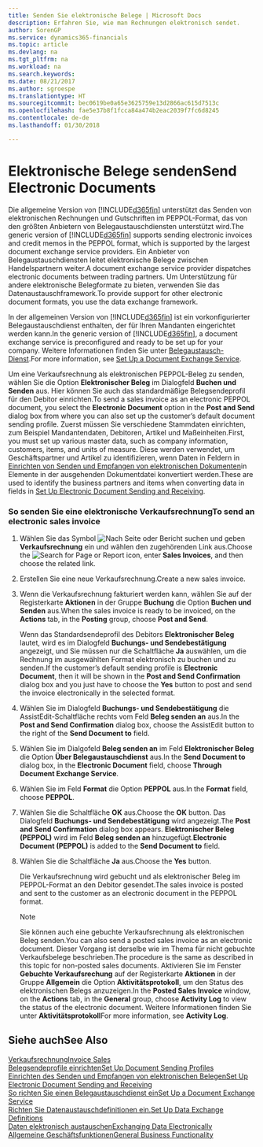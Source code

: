 ```yaml
---
title: Senden Sie elektronische Belege | Microsoft Docs
description: Erfahren Sie, wie man Rechnungen elektronisch sendet.
author: SorenGP
ms.service: dynamics365-financials
ms.topic: article
ms.devlang: na
ms.tgt_pltfrm: na
ms.workload: na
ms.search.keywords: 
ms.date: 08/21/2017
ms.author: sgroespe
ms.translationtype: HT
ms.sourcegitcommit: bec0619be0a65e3625759e13d2866ac615d7513c
ms.openlocfilehash: fae5e37b8f1fcca84a474b2eac2039f7fc6d8245
ms.contentlocale: de-de
ms.lasthandoff: 01/30/2018

---
```

# <a name="send-electronic-documents"></a><span data-ttu-id="6a6af-103">Elektronische Belege senden</span><span class="sxs-lookup"><span data-stu-id="6a6af-103">Send Electronic Documents</span></span>
<span data-ttu-id="6a6af-104">Die allgemeine Version von [!INCLUDE[d365fin](includes/d365fin_md.md)] unterstützt das Senden von elektronischen Rechnungen und Gutschriften im PEPPOL-Format, das von den größten Anbietern von Belegaustauschdiensten unterstützt wird.</span><span class="sxs-lookup"><span data-stu-id="6a6af-104">The generic version of [!INCLUDE[d365fin](includes/d365fin_md.md)] supports sending electronic invoices and credit memos in the PEPPOL format, which is supported by the largest document exchange service providers.</span></span> <span data-ttu-id="6a6af-105">Ein Anbieter von Belegaustauschdiensten leitet elektronische Belege zwischen Handelspartnern weiter.</span><span class="sxs-lookup"><span data-stu-id="6a6af-105">A document exchange service provider dispatches electronic documents between trading partners.</span></span> <span data-ttu-id="6a6af-106">Um Unterstützung für andere elektronische Belegformate zu bieten, verwenden Sie das Datenaustauschframework.</span><span class="sxs-lookup"><span data-stu-id="6a6af-106">To provide support for other electronic document formats, you use the data exchange framework.</span></span>  

 <span data-ttu-id="6a6af-107">In der allgemeinen Version von [!INCLUDE[d365fin](includes/d365fin_md.md)] ist ein vorkonfigurierter Belegaustauschdienst enthalten, der für Ihren Mandanten eingerichtet werden kann.</span><span class="sxs-lookup"><span data-stu-id="6a6af-107">In the generic version of [!INCLUDE[d365fin](includes/d365fin_md.md)], a document exchange service is preconfigured and ready to be set up for your company.</span></span> <span data-ttu-id="6a6af-108">Weitere Informationen finden Sie unter [Belegaustausch-Dienst](across-how-to-set-up-a-document-exchange-service.md).</span><span class="sxs-lookup"><span data-stu-id="6a6af-108">For more information, see [Set Up a Document Exchange Service](across-how-to-set-up-a-document-exchange-service.md).</span></span>  

 <span data-ttu-id="6a6af-109">Um eine Verkaufsrechnung als elektronischen PEPPOL-Beleg zu senden, wählen Sie die Option **Elektronischer Beleg** im Dialogfeld **Buchen und Senden** aus. Hier können Sie auch das standardmäßige Belegsendeprofil für den Debitor einrichten.</span><span class="sxs-lookup"><span data-stu-id="6a6af-109">To send a sales invoice as an electronic PEPPOL document, you select the **Electronic Document** option in the **Post and Send** dialog box from where you can also set up the customer’s default document sending profile.</span></span> <span data-ttu-id="6a6af-110">Zuerst müssen Sie verschiedene Stammdaten einrichten, zum Beispiel Mandantendaten, Debitoren, Artikel und Maßeinheiten.</span><span class="sxs-lookup"><span data-stu-id="6a6af-110">First, you must set up various master data, such as company information, customers, items, and units of measure.</span></span> <span data-ttu-id="6a6af-111">Diese werden verwendet, um Geschäftspartner und Artikel zu identifizieren, wenn Daten in Feldern in [Einrichten von Senden und Empfangen von elektronischen Dokumenten](across-how-to-set-up-electronic-document-sending-and-receiving.md)in Elemente in der ausgehenden Dokumentdatei konvertiert werden.</span><span class="sxs-lookup"><span data-stu-id="6a6af-111">These are used to identify the business partners and items when converting data in fields in [Set Up Electronic Document Sending and Receiving](across-how-to-set-up-electronic-document-sending-and-receiving.md).</span></span>  

### <a name="to-send-an-electronic-sales-invoice"></a><span data-ttu-id="6a6af-112">So senden Sie eine elektronische Verkaufsrechnung</span><span class="sxs-lookup"><span data-stu-id="6a6af-112">To send an electronic sales invoice</span></span>  

1.  <span data-ttu-id="6a6af-113">Wählen Sie das Symbol ![Nach Seite oder Bericht suchen](media/ui-search/search_small.png "Nach Seite oder Bericht suchen") und geben **Verkaufsrechnung** ein und wählen den zugehörenden Link aus.</span><span class="sxs-lookup"><span data-stu-id="6a6af-113">Choose the ![Search for Page or Report](media/ui-search/search_small.png "Search for Page or Report icon") icon, enter **Sales Invoices**, and then choose the related link.</span></span>  

2.  <span data-ttu-id="6a6af-114">Erstellen Sie eine neue Verkaufsrechnung.</span><span class="sxs-lookup"><span data-stu-id="6a6af-114">Create a new sales invoice.</span></span>  

3.  <span data-ttu-id="6a6af-115">Wenn die Verkaufsrechnung fakturiert werden kann, wählen Sie auf der Registerkarte **Aktionen** in der Gruppe **Buchung** die Option **Buchen und Senden** aus.</span><span class="sxs-lookup"><span data-stu-id="6a6af-115">When the sales invoice is ready to be invoiced, on the **Actions** tab, in the **Posting** group, choose **Post and Send**.</span></span>  

     <span data-ttu-id="6a6af-116">Wenn das Standardsendeprofil des Debitors **Elektronischer Beleg** lautet, wird es im Dialogfeld **Buchungs- und Sendebestätigung** angezeigt, und Sie müssen nur die Schaltfläche **Ja** auswählen, um die Rechnung im ausgewählten Format elektronisch zu buchen und zu senden.</span><span class="sxs-lookup"><span data-stu-id="6a6af-116">If the customer’s default sending profile is **Electronic Document**, then it will be shown in the **Post and Send Confirmation** dialog box and you just have to choose the **Yes** button to post and send the invoice electronically in the selected format.</span></span>  

4.  <span data-ttu-id="6a6af-117">Wählen Sie im Dialogfeld **Buchungs- und Sendebestätigung** die AssistEdit-Schaltfläche rechts vom Feld **Beleg senden an** aus.</span><span class="sxs-lookup"><span data-stu-id="6a6af-117">In the **Post and Send Confirmation** dialog box, choose the AssistEdit button to the right of the **Send Document to** field.</span></span>  

5.  <span data-ttu-id="6a6af-118">Wählen Sie im Dialgofeld **Beleg senden an** im Feld **Elektronischer Beleg** die Option **Über Belegaustauschdienst** aus.</span><span class="sxs-lookup"><span data-stu-id="6a6af-118">In the **Send Document to** dialog box, in the **Electronic Document** field, choose **Through Document Exchange Service**.</span></span>  

6.  <span data-ttu-id="6a6af-119">Wählen Sie im Feld **Format** die Option **PEPPOL** aus.</span><span class="sxs-lookup"><span data-stu-id="6a6af-119">In the **Format** field, choose **PEPPOL**.</span></span>  

7.  <span data-ttu-id="6a6af-120">Wählen Sie die Schaltfläche **OK** aus.</span><span class="sxs-lookup"><span data-stu-id="6a6af-120">Choose the **OK** button.</span></span> <span data-ttu-id="6a6af-121">Das Dialogfeld **Buchungs- und Sendebestätigung** wird angezeigt.</span><span class="sxs-lookup"><span data-stu-id="6a6af-121">The **Post and Send Confirmation** dialog box appears.</span></span> <span data-ttu-id="6a6af-122">**Elektronischer Beleg (PEPPOL)** wird im Feld **Beleg senden an** hinzugefügt.</span><span class="sxs-lookup"><span data-stu-id="6a6af-122">**Electronic Document (PEPPOL)** is added to the **Send Document to** field.</span></span>  

8.  <span data-ttu-id="6a6af-123">Wählen Sie die Schaltfläche **Ja** aus.</span><span class="sxs-lookup"><span data-stu-id="6a6af-123">Choose the **Yes** button.</span></span>  

     <span data-ttu-id="6a6af-124">Die Verkaufsrechnung wird gebucht und als elektronischer Beleg im PEPPOL-Format an den Debitor gesendet.</span><span class="sxs-lookup"><span data-stu-id="6a6af-124">The sales invoice is posted and sent to the customer as an electronic document in the PEPPOL format.</span></span>  

    > [!NOTE]  
    >  <span data-ttu-id="6a6af-125">Sie können auch eine gebuchte Verkaufsrechnung als elektronischen Beleg senden.</span><span class="sxs-lookup"><span data-stu-id="6a6af-125">You can also send a posted sales invoice as an electronic document.</span></span> <span data-ttu-id="6a6af-126">Dieser Vorgang ist derselbe wie im Thema für nicht gebuchte Verkaufsbelege beschrieben.</span><span class="sxs-lookup"><span data-stu-id="6a6af-126">The procedure is the same as described in this topic for non-posted sales documents.</span></span> <span data-ttu-id="6a6af-127">Aktivieren Sie im Fenster **Gebuchte Verkaufsrechung** auf der Registerkarte **Aktionen** in der Gruppe **Allgemein** die Option **Aktivitätsprotokoll**, um den Status des elektronischen Belegs anzuzeigen.</span><span class="sxs-lookup"><span data-stu-id="6a6af-127">In the **Posted Sales Invoice** window, on the **Actions** tab, in the **General** group, choose **Activity Log** to view the status of the electronic document.</span></span> <span data-ttu-id="6a6af-128">Weitere Informationen finden Sie unter **Aktivitätsprotokoll**</span><span class="sxs-lookup"><span data-stu-id="6a6af-128">For more information, see **Activity Log**.</span></span>  

## <a name="see-also"></a><span data-ttu-id="6a6af-129">Siehe auch</span><span class="sxs-lookup"><span data-stu-id="6a6af-129">See Also</span></span>  
[<span data-ttu-id="6a6af-130">Verkaufsrechnung</span><span class="sxs-lookup"><span data-stu-id="6a6af-130">Invoice Sales</span></span>](sales-how-invoice-sales.md)  
[<span data-ttu-id="6a6af-131">Belegsendeprofile einrichten</span><span class="sxs-lookup"><span data-stu-id="6a6af-131">Set Up Document Sending Profiles</span></span>](sales-how-setup-document-send-profiles.md)  
[<span data-ttu-id="6a6af-132">Einrichten des Senden und Empfangen von elektronischen Belegen</span><span class="sxs-lookup"><span data-stu-id="6a6af-132">Set Up Electronic Document Sending and Receiving</span></span>](across-how-to-set-up-electronic-document-sending-and-receiving.md)  
[<span data-ttu-id="6a6af-133">So richten Sie einen Belegaustauschdienst ein</span><span class="sxs-lookup"><span data-stu-id="6a6af-133">Set Up a Document Exchange Service</span></span>](across-how-to-set-up-a-document-exchange-service.md)  
[<span data-ttu-id="6a6af-134">Richten Sie Datenaustauschdefinitionen ein.</span><span class="sxs-lookup"><span data-stu-id="6a6af-134">Set Up Data Exchange Definitions</span></span>](across-how-to-set-up-data-exchange-definitions.md)  
[<span data-ttu-id="6a6af-135">Daten elektronisch austauschen</span><span class="sxs-lookup"><span data-stu-id="6a6af-135">Exchanging Data Electronically</span></span>](across-data-exchange.md)  
[<span data-ttu-id="6a6af-136">Allgemeine Geschäftsfunktionen</span><span class="sxs-lookup"><span data-stu-id="6a6af-136">General Business Functionality</span></span>](ui-across-business-areas.md)  

